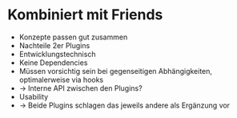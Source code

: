 # Kombiniert mit Friends
- Konzepte passen gut zusammen
- Nachteile 2er Plugins
- Entwicklungstechnisch
- Keine Dependencies
- Müssen vorsichtig sein bei gegenseitigen Abhängigkeiten, optimalerweise via hooks
- → Interne API zwischen den Plugins?
- Usability
- → Beide Plugins schlagen das jeweils andere als Ergänzung vor
